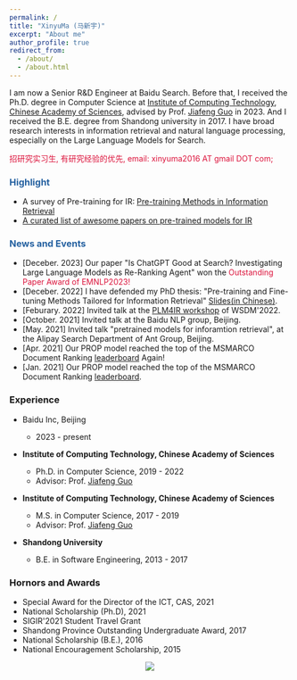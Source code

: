 ```yaml
---
permalink: /
title: "XinyuMa (马新宇)"
excerpt: "About me"
author_profile: true
redirect_from: 
  - /about/
  - /about.html
---
```


I am now a Senior R&D Engineer at Baidu Search. Before that, I received the Ph.D. degree in Computer Science at [Institute of Computing Technology](http://www.ict.ac.cn/), [Chinese Academy of Sciences](https://www.ucas.ac.cn/), advised by Prof. [Jiafeng Guo](http://www.bigdatalab.ac.cn/~gjf/) in 2023. 
And I received the B.E. degree from Shandong university in 2017.
I have broad research interests in information retrieval and natural language processing, especially on the Large Language Models for Search. 


<!-- My research is focused on the core problem in information retrieval (IR), i.e., **Ranking**.
Specifically, my current research interests are in leveraging pre-trained language models into IR, such as Pre-training for IR and Dense Retrieval. Here is my [CV](/files/XinyuMa_CV_en.pdf). -->
<!-- including but not limited to **understanding the relevance in IR**, **pre-training for IR** and **dense retrieval**. -->

<span style="color:#DC143C">招研究实习生, 有研究经验的优先, email: xinyuma2016 AT gmail DOT com;</span> 


### <span style="color:#2561a0">Highlight</span>
- A survey of Pre-training for IR: [Pre-training Methods in Information Retrieval](https://arxiv.org/abs/2111.13853)
- [A curated list of awesome papers on pre-trained models for IR](https://github.com/Albert-Ma/awesome-pretrained-models-for-information-retrieval)

### <span style="color:#2561a0">News and Events</span>
- [Deceber. 2023] Our paper "Is ChatGPT Good at Search? Investigating Large Language Models as Re-Ranking Agent" won the <span style="color:#DC143C"> Outstanding Paper Award of EMNLP2023!</span> 
- [Deceber. 2022] I have defended my PhD thesis: "Pre-training and Fine-tuning Methods Tailored for Information Retrieval" [Slides(in Chinese)](/files/PhD-thesis-slides.pdf).
- [Feburary. 2022] Invited talk at the [PLM4IR workshop](https://plm4ir.github.io/) of WSDM'2022.
- [October. 2021] Invited talk at the Baidu NLP group, Beijing.
- [May. 2021] Invited talk "pretrained models for inforamtion retrieval", at the Alipay Search Department of Ant Group, Beijing.
- [Apr. 2021] Our PROP model reached the top of the MSMARCO Document Ranking [leaderboard](https://microsoft.github.io/MSMARCO-Document-Ranking-Submissions/leaderboard/) Again!
- [Jan. 2021] Our PROP model reached the top of the MSMARCO Document Ranking [leaderboard](https://microsoft.github.io/MSMARCO-Document-Ranking-Submissions/leaderboard/).


### Experience

- Baidu Inc, Beijing
  - 2023 - present
- **Institute of Computing Technology, Chinese Academy of Sciences**
  - Ph.D. in Computer Science, 2019 - 2022
  - Advisor: Prof. [Jiafeng Guo](http://www.bigdatalab.ac.cn/~gjf/)

- **Institute of Computing Technology, Chinese Academy of Sciences**
  - M.S. in Computer Science, 2017 - 2019
  - Advisor: Prof. [Jiafeng Guo](http://www.bigdatalab.ac.cn/~gjf/)

- **Shandong University**
  - B.E. in Software Engineering, 2013 - 2017


### Hornors and Awards
- Special Award for the Director of the ICT, CAS, 2021
- National Scholarship (Ph.D), 2021
- SIGIR'2021 Student Travel Grant
- Shandong Province Outstanding Undergraduate Award, 2017
- National Scholarship (B.E.), 2016
- National Encouragement Scholarship, 2015

<style>
.container{
  width: 100%;
  text-align: center;
}
</style>

<div class="container">
<a href="https://clustrmaps.com/site/1bgml"  title="Visit tracker"><img src="//www.clustrmaps.com/map_v2.png?d=r0gj_yNCkHu7W5I1vq_HTWYwWE3DmW0acJFPjXZ1sZ4&cl=ffffff" /></a>
</div>